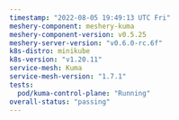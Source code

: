 ```yaml
---
timestamp: "2022-08-05 19:49:13 UTC Fri"
meshery-component: meshery-kuma
meshery-component-version: v0.5.25
meshery-server-version: "v0.6.0-rc.6f"
k8s-distro: minikube
k8s-version: "v1.20.11"
service-mesh: Kuma
service-mesh-version: "1.7.1"
tests:
  pod/kuma-control-plane: "Running"
overall-status: "passing"
---
```

